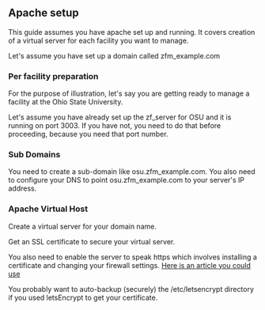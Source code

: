 ## Apache setup

This guide assumes you have apache set up and running. It covers creation of a virtual
server for each facility you want to manage.

Let's assume you have set up a domain called zfm_example.com

### Per facility preparation

For the purpose of illustration, let's say you are getting ready to manage a facility at
the Ohio State University.

Let's assume you have already set up the zf_server for OSU and it is running on port 3003.
If you have not, you need to do that before proceeding, because you need that port number.

### Sub Domains

You need to create a sub-domain like osu.zfm_example.com.  You also need to configure
your DNS to point osu.zfm_example.com to your server's IP address.

### Apache Virtual Host




Create a virtual server for your domain name.

Get an SSL certificate to secure your virtual server.

You also need to enable the server to speak https which involves installing a certificate
and changing your firewall settings. [Here is an article you could
use](https://www.digitalocean.com/community/tutorials/how-to-secure-apache-with-let-s-encrypt-on-debian-10)

You probably want to auto-backup (securely) the /etc/letsencrypt directory
if you used letsEncrypt to get your certificate.
